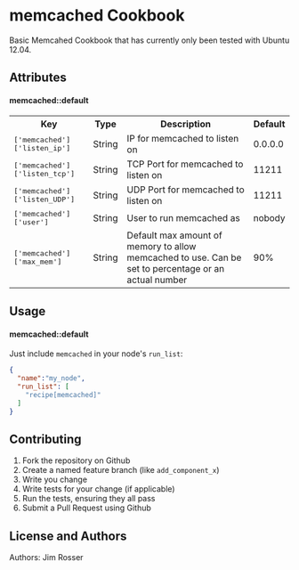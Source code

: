 memcached Cookbook
==================
Basic Memcahed Cookbook that has currently only been tested with Ubuntu 12.04.

Attributes
----------

#### memcached::default
<table>
  <tr>
    <th>Key</th>
    <th>Type</th>
    <th>Description</th>
    <th>Default</th>
  </tr>
  <tr>
    <td><tt>['memcached']['listen_ip']</tt></td>
    <td>String</td>
    <td>IP for memcached to listen on</td>
    <td>0.0.0.0</td>
  </tr>
  <tr>
    <td><tt>['memcached']['listen_tcp']</tt></td>
    <td>String</td>
    <td>TCP Port for memcached to listen on</td>
    <td>11211</td>
  </tr>
  <tr>
    <td><tt>['memcached']['listen_UDP']</tt></td>
    <td>String</td>
    <td>UDP Port for memcached to listen on</td>
    <td>11211</td>
  </tr>
  <tr>
    <td><tt>['memcached']['user']</tt></td>
    <td>String</td>
    <td>User to run memcached as</td>
    <td>nobody</td>
  </tr>
  <tr>
    <td><tt>['memcached']['max_mem']</tt></td>
    <td>String</td>
    <td>Default max amount of memory to allow memcached to use. Can be set to percentage or an actual number</td>
    <td>90%</td>
  </tr>
</table>

Usage
-----
#### memcached::default
Just include `memcached` in your node's `run_list`:

```json
{
  "name":"my_node",
  "run_list": [
    "recipe[memcached]"
  ]
}
```

Contributing
------------

1. Fork the repository on Github
2. Create a named feature branch (like `add_component_x`)
3. Write you change
4. Write tests for your change (if applicable)
5. Run the tests, ensuring they all pass
6. Submit a Pull Request using Github

License and Authors
-------------------
Authors: Jim Rosser 
